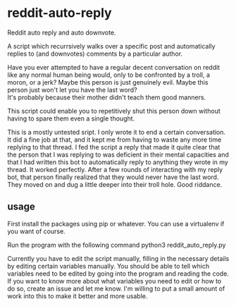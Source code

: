 # reddit-auto-reply

Reddit auto reply and auto downvote.

A script which recurrsively walks over a specific post and 
automatically replies to (and downvotes) comments by a particular 
author.

Have you ever attempted to have a regular decent conversation on 
reddit like any normal human being would, only to be confronted by 
a troll, a moron, or a jerk?  Maybe this person is just genuinely 
evil.  Maybe this person just won't let you have the last word?  
It's probably because their mother didn't teach them good manners. 

This script could enable you to repetitively shut this person down 
without having to spare them even a single thought. 

This is a mostly untested sript.  I only wrote it to end a certain 
conversation.  It did a fine job at that, and it kept me from having 
to waste any more time replying to that thread.  I fed the script
a reply that made it quite clear that the person that I was replying 
to was deficient in their mental capacities and that I had written 
this bot to automatically reply to anything they wrote in my thread.
It worked perfectly.  After a few rounds of interacting with my 
reply bot, that person finally realized that they would never have
the last word.  They moved on and dug a little deeper into their
troll hole.  Good riddance. 

## usage
First install the packages using pip or whatever.  You can use a 
virtualenv if you want of course. 

Run the program with the following command 
python3 reddit_auto_reply.py

Currently you have to edit the script manually, filling in the 
necessary details by editing certain variables manually.  You 
should be able to tell which variables need to be edited by going 
into the program and reading the code.  If you want to know more 
about what variables you need to edit or how to do so, create an 
issue and let me know. I'm willing to put a small amount of work
into this to make it better and more usable. 

